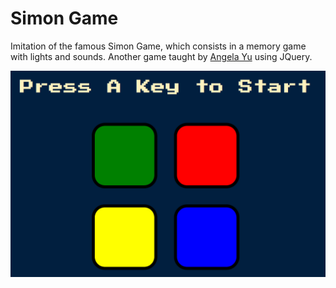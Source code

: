 # Simon Game

Imitation of the famous Simon Game, which consists in a memory game with lights and sounds. Another game taught by [Angela Yu](https://github.com/angelabauer) using JQuery.

<img src="src/images/screenshot.png">
